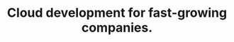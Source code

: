 ---
title: Cloud development for fast-growing companies.
id: home
image: "img/teaser.jpg"
description: "We help start-ups and scale-ups leverage cloud technology - whether it's developing cloud native applications, increasing developer productivity or building reliable cloud platforms."
---